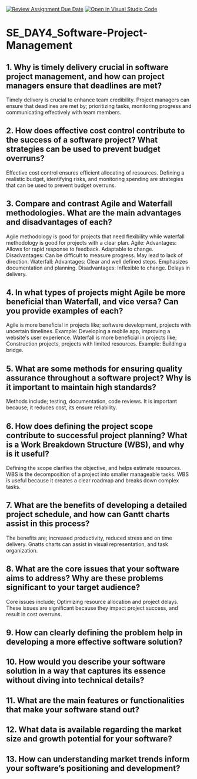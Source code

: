 [![Review Assignment Due Date](https://classroom.github.com/assets/deadline-readme-button-22041afd0340ce965d47ae6ef1cefeee28c7c493a6346c4f15d667ab976d596c.svg)](https://classroom.github.com/a/9pw6JKcu)
[![Open in Visual Studio Code](https://classroom.github.com/assets/open-in-vscode-2e0aaae1b6195c2367325f4f02e2d04e9abb55f0b24a779b69b11b9e10269abc.svg)](https://classroom.github.com/online_ide?assignment_repo_id=16203940&assignment_repo_type=AssignmentRepo)
# SE_DAY4_Software-Project-Management
## 1. Why is timely delivery crucial in software project management, and how can project managers ensure that deadlines are met?
Timely delivery is crucial to enhance team credibility.
Project managers can ensure that deadlines are met by; prioritizing tasks, monitoring progress and communicating effectively with team members.
## 2. How does effective cost control contribute to the success of a software project? What strategies can be used to prevent budget overruns?
Effective cost control ensures efficient allocating of resources.
Defining a realistic budget, identifying risks, and monitoring spending are strategies that can be used to prevent budget overruns.
## 3. Compare and contrast Agile and Waterfall methodologies. What are the main advantages and disadvantages of each?
Agile methodology is good for projects that need flexibility while waterfall methodology is good for projects with a clear plan. 
Agile:
Advantages:
Allows for rapid response to feedback.
Adaptable to change.
Disadvantages:
Can be difficult to measure progress.
May lead to lack of direction.
Waterfall:
Advantages:
Clear and well defined steps.
Emphasizes documentation and planning.
Disadvantages:
Inflexible to change.
Delays in delivery.
## 4. In what types of projects might Agile be more beneficial than Waterfall, and vice versa? Can you provide examples of each?
Agile is more beneficial in projects like; software development, projects with uncertain timelines.
Example: Developing a mobile app, improving a website's user experience.
Waterfall is more beneficial in projects like; Construction projects, projects with limited resources.
Example: Building a bridge.
## 5. What are some methods for ensuring quality assurance throughout a software project? Why is it important to maintain high standards?
Methods include; testing, documentation, code reviews.
It is important because; it reduces cost, its ensure reliability.
## 6. How does defining the project scope contribute to successful project planning? What is a Work Breakdown Structure (WBS), and why is it useful?
Defining the scope clarifies the objective, and helps estimate resources.
WBS is the decomposition of a project into smaller manageable tasks.
WBS is useful because it creates a clear roadmap and breaks down complex tasks.
## 7. What are the benefits of developing a detailed project schedule, and how can Gantt charts assist in this process?
The benefits are; increased productivity, reduced stress and on time delivery.
Gnatts charts can assist in visual representation, and task organization.
## 8. What are the core issues that your software aims to address? Why are these problems significant to your target audience?
Core issues include; Optimizing resource allocation and project delays.
These issues are significant because they impact project success, and result in cost overruns.
## 9. How can clearly defining the problem help in developing a more effective software solution?
## 10. How would you describe your software solution in a way that captures its essence without diving into technical details?
## 11. What are the main features or functionalities that make your software stand out?
## 12. What data is available regarding the market size and growth potential for your software?
## 13. How can understanding market trends inform your software’s positioning and development?
